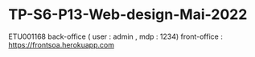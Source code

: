 # TP-S6-P13-Web-design-Mai-2022
ETU001168
back-office ( user : admin , mdp : 1234)
front-office : https://frontsoa.herokuapp.com
